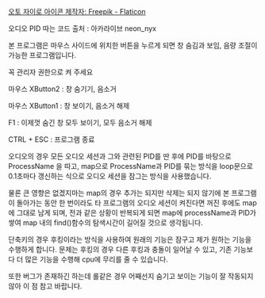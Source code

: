 <a href="https://www.flaticon.com/kr/free-icons/-" title="오토 자이로 아이콘">오토 자이로 아이콘 제작자: Freepik - Flaticon</a>

오디오 PID 따는 코드 출처 : 아카라이브 neon_nyx 

본 프로그램은 마우스 사이드에 위치한 버튼을 누르게 되면 창 숨김과 보임, 음량 조절이 가능한 프로그램입니다.

꼭 관리자 권한으로 켜 주세요

마우스 XButton2 : 창 숨기기, 음소거

마우스 XButton1 : 창 보이기, 음소거 해제

F1 : 이제껏 숨긴 창 모두 보이기, 모두 음소거 해제

CTRL + ESC : 프로그램 종료

오디오의 경우 모든 오디오 세션과 그와 관련된 PID를 딴 후에 PID를 바탕으로 ProcessName 을 따고, map으로 ProcessName과 PID를 묶는 방식을 loop문으로 0.1초마다 갱신하는 식으로 오디오 세션을 잠그는 방식을 사용했습니다.

물론 큰 영향은 없겠지마는 map의 경우 추가는 되지만 삭제는 되지 않기에 본 프로그램이 돌아가는 동안 한 번이라도 타 프로그램의 오디오 세션이 켜진다면 꺼진 후에도 map에 그대로 남게 되며, 전과 같은 상황이 반복되게 되면 map에 processName과 PID가 쌓여 map 내의 find()함수의 탐색시간이 길어질 것으로 생각됩니다. 

단축키의 경우 후킹이라는 방식을 사용하여 원래의 기능은 잠구고 제가 원하는 기능을 수행하게 합니다. 문제는 후킹의 경우 다른 후킹과 충돌이 일어날 수 있고, 기존 기능보다 더 많은 기능을 수행해 cpu에 무리를 줄 수 있습니다.


또한 버그가 존재하긴 하는데 롤같은 경우 어째선지 숨기고 보이는 기능이 잘 작동되지 않아 이 점 참고 바랍니다.
